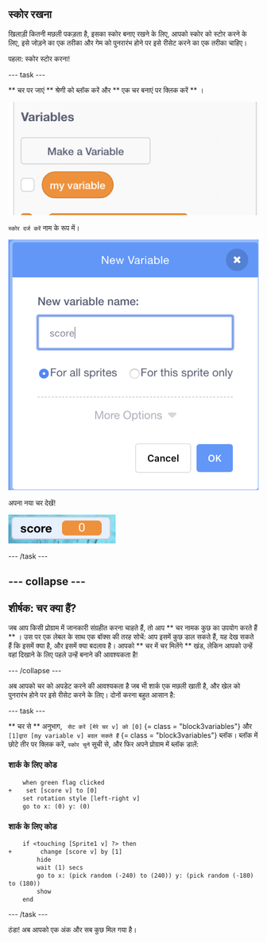 ## स्कोर रखना

खिलाड़ी कितनी मछली पकड़ता है, इसका स्कोर बनाए रखने के लिए, आपको स्कोर को स्टोर करने के लिए, इसे जोड़ने का एक तरीका और गेम को पुनरारंभ होने पर इसे रीसेट करने का एक तरीका चाहिए।

पहला: स्कोर स्टोर करना!

\--- task \---

** चर पर जाएं ** श्रेणी को ब्लॉक करें और ** एक चर बनाएं पर क्लिक करें ** ।

![](images/catch5.png)

` स्कोर दर्ज करें ` नाम के रूप में।

![](images/catch6.png)

अपना नया चर देखें!

![स्कोर चर मंच पर प्रदर्शित किया जाता है](images/scoreVariableStage.png)

\--- /task \---

## \--- collapse \---

## शीर्षक: चर क्या हैं?

जब आप किसी प्रोग्राम में जानकारी संग्रहीत करना चाहते हैं, तो आप ** चर नामक कुछ का उपयोग करते हैं ** । उस पर एक लेबल के साथ एक बॉक्स की तरह सोचें: आप इसमें कुछ डाल सकते हैं, यह देख सकते हैं कि इसमें क्या है, और इसमें क्या बदलाव है। आपको ** चर में चर मिलेंगे ** खंड, लेकिन आपको उन्हें वहां दिखाने के लिए पहले उन्हें बनाने की आवश्यकता है!

\--- /collapse \---

अब आपको चर को अपडेट करने की आवश्यकता है जब भी शार्क एक मछली खाती है, और खेल को पुनरारंभ होने पर इसे रीसेट करने के लिए। दोनों करना बहुत आसान है:

\--- task \---

** चर से ** अनुभाग, ` सेट करें [मेरे चर v] को [0]` {= class = "block3variables"} और ` [1]द्वारा [my variable v] बदल सकते हैं ` {= class = "block3variables"} ब्लॉक। ब्लॉक में छोटे तीर पर क्लिक करें, ` स्कोर चुनें ` सूची से, और फिर अपने प्रोग्राम में ब्लॉक डालें:

### शार्क के लिए कोड

```blocks3
    when green flag clicked
+    set [score v] to [0]
    set rotation style [left-right v]
    go to x: (0) y: (0)
```

### शार्क के लिए कोड

```blocks3
    if <touching [Sprite1 v] ?> then
+        change [score v] by [1]
        hide
        wait (1) secs
        go to x: (pick random (-240) to (240)) y: (pick random (-180) to (180))
        show
    end
```

\--- /task \---

ठंडा! अब आपको एक अंक और सब कुछ मिल गया है।